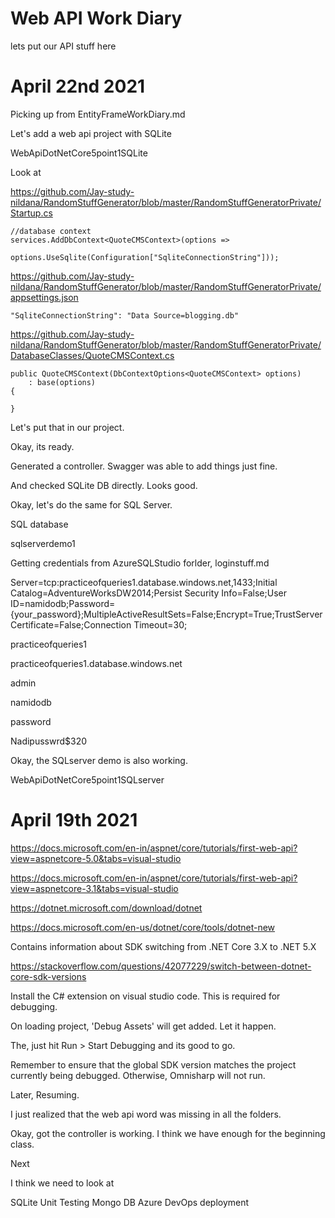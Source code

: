# Web API Work Diary

lets put our API stuff here

# April 22nd 2021

Picking up from EntityFrameWorkDiary.md

Let's add a web api project with SQLite

WebApiDotNetCore5point1SQLite

Look at 

https://github.com/Jay-study-nildana/RandomStuffGenerator/blob/master/RandomStuffGeneratorPrivate/Startup.cs

    //database context
    services.AddDbContext<QuoteCMSContext>(options =>
                options.UseSqlite(Configuration["SqliteConnectionString"]));

https://github.com/Jay-study-nildana/RandomStuffGenerator/blob/master/RandomStuffGeneratorPrivate/appsettings.json    

    "SqliteConnectionString": "Data Source=blogging.db"     

https://github.com/Jay-study-nildana/RandomStuffGenerator/blob/master/RandomStuffGeneratorPrivate/DatabaseClasses/QuoteCMSContext.cs

    public QuoteCMSContext(DbContextOptions<QuoteCMSContext> options)
        : base(options)
    {

    }                       

Let's put that in our project.    

Okay, its ready. 

Generated a controller. Swagger was able to add things just fine. 

And checked SQLite DB directly. Looks good.

Okay, let's do the same for SQL Server.

SQL database

sqlserverdemo1

Getting credentials from AzureSQLStudio forlder, loginstuff.md

Server=tcp:practiceofqueries1.database.windows.net,1433;Initial Catalog=AdventureWorksDW2014;Persist Security Info=False;User ID=namidodb;Password={your_password};MultipleActiveResultSets=False;Encrypt=True;TrustServerCertificate=False;Connection Timeout=30;

practiceofqueries1

practiceofqueries1.database.windows.net

admin

namidodb

password

Nadipusswrd$320

Okay, the SQLserver demo is also working.

WebApiDotNetCore5point1SQLserver



# April 19th 2021

https://docs.microsoft.com/en-in/aspnet/core/tutorials/first-web-api?view=aspnetcore-5.0&tabs=visual-studio

https://docs.microsoft.com/en-in/aspnet/core/tutorials/first-web-api?view=aspnetcore-3.1&tabs=visual-studio

https://dotnet.microsoft.com/download/dotnet

https://docs.microsoft.com/en-us/dotnet/core/tools/dotnet-new

Contains information about SDK switching from .NET Core 3.X to .NET 5.X

https://stackoverflow.com/questions/42077229/switch-between-dotnet-core-sdk-versions

Install the C# extension on visual studio code. This is required for debugging. 

On loading project, 'Debug Assets' will get added. Let it happen. 

The, just hit Run > Start Debugging and its good to go.

Remember to ensure that the global SDK version matches the project currently being debugged. Otherwise, Omnisharp will not run.

Later, Resuming.

I just realized that the web api word was missing in all the folders.

Okay, got the controller is working. I think we have enough for the beginning class.

Next

I think we need to look at 

SQLite
Unit Testing
Mongo DB
Azure DevOps deployment

